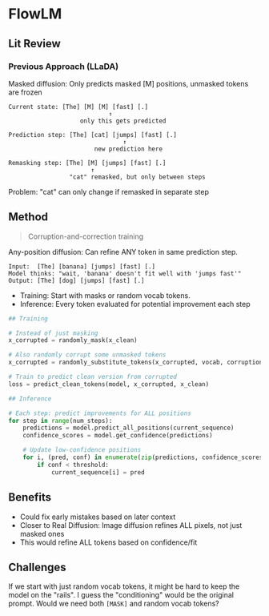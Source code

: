 # FlowLM

## Lit Review

### Previous Approach (LLaDA)

Masked diffusion: Only predicts masked [M] positions, unmasked tokens are frozen

```
Current state: [The] [M] [M] [fast] [.]
                            ↑
                    only this gets predicted

Prediction step: [The] [cat] [jumps] [fast] [.]
                                ↑
                        new prediction here

Remasking step: [The] [M] [jumps] [fast] [.]
                       ↑
                 "cat" remasked, but only between steps
```

Problem: "cat" can only change if remasked in separate step

## Method

> Corruption-and-correction training

Any-position diffusion: Can refine ANY token in same prediction step.

```
Input:  [The] [banana] [jumps] [fast] [.]
Model thinks: "wait, 'banana' doesn't fit well with 'jumps fast'"
Output: [The] [dog] [jumps] [fast] [.]
```

- Training: Start with masks or random vocab tokens.
- Inference: Every token evaluated for potential improvement each step

```python
## Training

# Instead of just masking
x_corrupted = randomly_mask(x_clean)

# Also randomly corrupt some unmasked tokens
x_corrupted = randomly_substitute_tokens(x_corrupted, vocab, corruption_rate=0.15)

# Train to predict clean version from corrupted
loss = predict_clean_tokens(model, x_corrupted, x_clean)

## Inference

# Each step: predict improvements for ALL positions
for step in range(num_steps):
    predictions = model.predict_all_positions(current_sequence)
    confidence_scores = model.get_confidence(predictions)

    # Update low-confidence positions
    for i, (pred, conf) in enumerate(zip(predictions, confidence_scores)):
        if conf < threshold:
            current_sequence[i] = pred
```

## Benefits

- Could fix early mistakes based on later context
- Closer to Real Diffusion: Image diffusion refines ALL pixels, not just masked ones
- This would refine ALL tokens based on confidence/fit

## Challenges

If we start with just random vocab tokens, it might be hard to keep the model on the "rails". I guess the "conditioning" would be the original prompt. Would we need both `[MASK]` and random vocab tokens?
